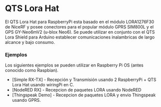 # QTS Lora Hat

El QTS Lora Hat para RaspberryPi esta basado en el módulo LORA1276F30 de NiceRF y posee conectores para el popular módulo GPRS SIM800L y el GPS GY-Neo6mV2 (u-blox Neo6). Se puede utilizar en conjunto con el QTS Lora Shield para Arduino establecer comunicaciones inalambricas de largo alcance y bajo consumo.

### Ejemplos
Los siguientes ejemplos se pueden utilizar en Raspberry Pi OS (antes conocido como Raspbian).

* [Simple RX-TX] - Recepción y Transmisión usando 2 RaspberryPi + QTS Lora Hat usando wiringPi en C.
* [NodeRED RX] - Recepcion de paquetes LORA usando NodeRED
* [Thingspeak Demo] - Recepcion de paquetes LORA y envio Thingspeak usando GPRS.
